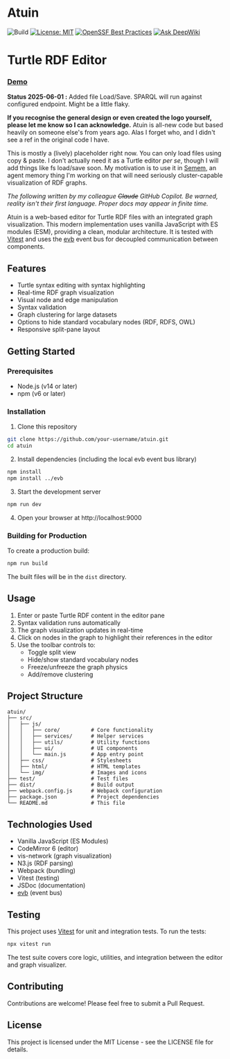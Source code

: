 # Atuin

![Build](https://github.com/danja/atuin/actions/workflows/ci.yml/badge.svg)
[![License: MIT](https://img.shields.io/badge/License-MIT-yellow.svg)](LICENSE)
[![OpenSSF Best Practices](https://www.bestpractices.dev/projects/10583/badge)](https://www.bestpractices.dev/projects/10583) [![Ask DeepWiki](https://deepwiki.com/badge.svg)](https://deepwiki.com/danja/atuin)

# Turtle RDF Editor

### [Demo](https://danja.github.io/atuin/)

**Status 2025-06-01 :** Added file Load/Save. SPARQL will run against configured endpoint. Might be a little flaky.




**If you recognise the general design or even created the logo yourself, please let me know so I can acknowledge.** Atuin is all-new code but based heavily on someone else's from years ago. Alas I forget who, and I didn't see a ref in the original code I have.

This is mostly a (lively) placeholder right now. You can only load files using copy & paste. I don't actually need it as a Turtle editor _per se_, though I will add things like fs load/save soon. My motivation is to use it in [Semem](https://github.com/danja/semem), an agent memory thing I'm working on that will need seriously cluster-capable visualization of RDF graphs.

_The following written by my colleague ~~Claude~~ GitHub Copilot. Be warned, reality isn't their first language. Proper docs may appear in finite time._

Atuin is a web-based editor for Turtle RDF files with an integrated graph visualization. This modern implementation uses vanilla JavaScript with ES modules (ESM), providing a clean, modular architecture. It is tested with [Vitest](https://vitest.dev/) and uses the [evb](https://github.com/danja/evb) event bus for decoupled communication between components.

## Features

- Turtle syntax editing with syntax highlighting
- Real-time RDF graph visualization
- Visual node and edge manipulation
- Syntax validation
- Graph clustering for large datasets
- Options to hide standard vocabulary nodes (RDF, RDFS, OWL)
- Responsive split-pane layout

## Getting Started

### Prerequisites

- Node.js (v14 or later)
- npm (v6 or later)

### Installation

1. Clone this repository

```sh
git clone https://github.com/your-username/atuin.git
cd atuin
```

2. Install dependencies (including the local evb event bus library)

```sh
npm install
npm install ../evb
```

3. Start the development server

```sh
npm run dev
```

4. Open your browser at http://localhost:9000

### Building for Production

To create a production build:

```sh
npm run build
```

The built files will be in the `dist` directory.

## Usage

1. Enter or paste Turtle RDF content in the editor pane
2. Syntax validation runs automatically
3. The graph visualization updates in real-time
4. Click on nodes in the graph to highlight their references in the editor
5. Use the toolbar controls to:
   - Toggle split view
   - Hide/show standard vocabulary nodes
   - Freeze/unfreeze the graph physics
   - Add/remove clustering

## Project Structure

```
atuin/
├── src/
│   ├── js/
│   │   ├── core/          # Core functionality
│   │   ├── services/      # Helper services
│   │   ├── utils/         # Utility functions
│   │   ├── ui/            # UI components
│   │   └── main.js        # App entry point
│   ├── css/               # Stylesheets
│   ├── html/              # HTML templates
│   └── img/               # Images and icons
├── test/                  # Test files
├── dist/                  # Build output
├── webpack.config.js      # Webpack configuration
├── package.json           # Project dependencies
└── README.md              # This file
```

## Technologies Used

- Vanilla JavaScript (ES Modules)
- CodeMirror 6 (editor)
- vis-network (graph visualization)
- N3.js (RDF parsing)
- Webpack (bundling)
- Vitest (testing)
- JSDoc (documentation)
- [evb](https://github.com/danja/evb) (event bus)

## Testing

This project uses [Vitest](https://vitest.dev/) for unit and integration tests. To run the tests:

```sh
npx vitest run
```

The test suite covers core logic, utilities, and integration between the editor and graph visualizer.

## Contributing

Contributions are welcome! Please feel free to submit a Pull Request.

## License

This project is licensed under the MIT License - see the LICENSE file for details.
